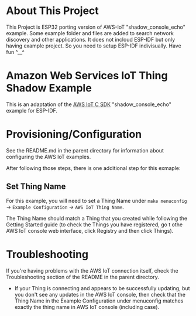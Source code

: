 # About This Project
This Project is ESP32 porting version of AWS-IoT "shadow_console_echo" example.
Some example folder and files are added to search network discovery and other applications.
It does not incloud ESP-IDF but only having example project. So you need to setup ESP-IDF indivisually.
Have fun ^__^

# Amazon Web Services IoT Thing Shadow Example

This is an adaptation of the [AWS IoT C SDK](https://github.com/aws/aws-iot-device-sdk-embedded-C) "shadow_console_echo" example for ESP-IDF.

# Provisioning/Configuration

See the README.md in the parent directory for information about configuring the AWS IoT examples.

After following those steps, there is one additional step for this exmaple:

## Set Thing Name

For this example, you will need to set a Thing Name under `make menuconfig` -> `Example Configuration` -> `AWS IoT Thing Name`.

The Thing Name should match a Thing that you created while following the Getting Started guide (to check the Things you have registered, go t othe AWS IoT console web interface, click Registry and then click Things).


# Troubleshooting

If you're having problems with the AWS IoT connection itself, check the Troubleshooting section of the README in the parent directory.

* If your Thing is connecting and appears to be successfully updating, but you don't see any updates in the AWS IoT console, then check that the Thing Name in the Example Configuration under menuconfig matches exactly the thing name in AWS IoT console (including case).

